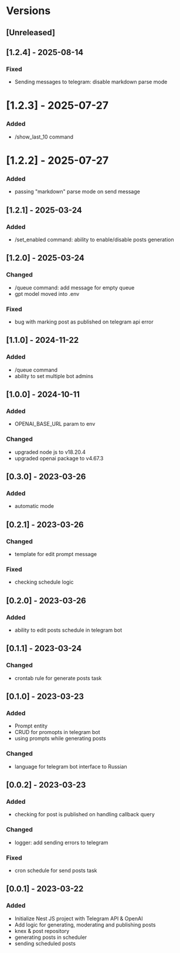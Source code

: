 # Versions

## [Unreleased]

## [1.2.4] - 2025-08-14
### Fixed
- Sending messages to telegram: disable markdown parse mode

# [1.2.3] - 2025-07-27
### Added
- /show_last_10 command

# [1.2.2] - 2025-07-27
### Added
- passing "markdown" parse mode on send message

## [1.2.1] - 2025-03-24

### Added

- /set_enabled command: ability to enable/disable posts generation

## [1.2.0] - 2025-03-24

### Changed

- /queue command: add message for empty queue
- gpt model moved into .env

### Fixed

- bug with marking post as published on telegram api error

## [1.1.0] - 2024-11-22
### Added
- /queue command
- ability to set multiple bot admins

## [1.0.0] - 2024-10-11
### Added
- OPENAI_BASE_URL param to env
### Changed
- upgraded node js to v18.20.4
- upgraded openai package to v4.67.3

## [0.3.0] - 2023-03-26
### Added
- automatic mode

## [0.2.1] - 2023-03-26
### Changed
- template for edit prompt message
### Fixed
- checking schedule logic

## [0.2.0] - 2023-03-26
### Added
- ability to edit posts schedule in telegram bot

## [0.1.1] - 2023-03-24
### Changed
- crontab rule for generate posts task

## [0.1.0] - 2023-03-23
### Added
- Prompt entity
- CRUD for promopts in telegram bot
- using prompts while generating posts
### Changed
- language for telegram bot interface to Russian

## [0.0.2] - 2023-03-23
### Added
- checking for post is published on handling callback query
### Changed
- logger: add sending errors to telegram
### Fixed
- cron schedule for send posts task

## [0.0.1] - 2023-03-22
### Added
- Initialize Nest JS project with Telegram API & OpenAI
- Add logic for generating, moderating and publishing posts
- knex & post repository
- generating posts in scheduler
- sending scheduled posts
